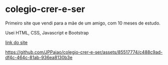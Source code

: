 # colegio-crer-e-ser


Primeiro site que vendi para a mãe de um amigo, com 10 meses de estudo.

Usei HTML, CSS, Javascript e Bootstrap

[link do site](https://colegiocrereser.com.br/)


https://github.com/JPPaiao/colegio-crer-e-ser/assets/85517774/c488c9ad-df4c-464c-81ab-936ea8130b3e
